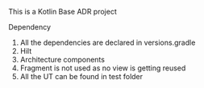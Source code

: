 This is a Kotlin Base ADR project

Dependency

1. All the dependencies are declared in versions.gradle
2. Hilt
3. Architecture components
4. Fragment is not used as no view is getting reused
5. All the UT can be found in test folder
